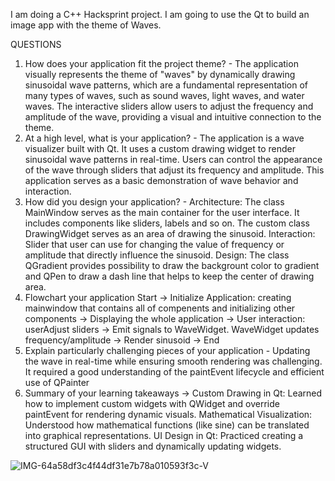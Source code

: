 I am doing a C++ Hacksprint project. I am going to use the Qt to build an image app with the theme of Waves.

QUESTIONS
1. How does your application fit the project theme? - The application visually represents the theme of "waves" by dynamically drawing sinusoidal wave patterns, which are a fundamental representation of many types of waves, such as sound waves, light waves, and water waves. The interactive sliders allow users to adjust the frequency and amplitude of the wave, providing a visual and intuitive connection to the theme.
2. At a high level, what is your application? - The application is a wave visualizer built with Qt. It uses a custom drawing widget to render sinusoidal wave patterns in real-time. Users can control the appearance of the wave through sliders that adjust its frequency and amplitude. This application serves as a basic demonstration of wave behavior and interaction.
3. How did you design your application? - Architecture: The class MainWindow serves as the main container for the user interface. It includes components like sliders, labels and so on.
The custom class DrawingWidget serves as an area of drawing the sinusoid. Interaction: Slider that user can use for changing the value of frequency or amplitude that directly influence the sinusoid.
Design: The class QGradient provides possibility to draw the backgrount color to gradient and QPen to draw a dash line that helps to keep the center of drawing area.
4. Flowchart your application Start -> Initialize Application: creating mainwindow that contains all of compenents and initializing other components -> Displaying the whole application -> User interaction: userAdjust sliders → Emit signals to WaveWidget. WaveWidget updates frequency/amplitude -> Render sinusoid -> End
5. Explain particularly challenging pieces of your application - Updating the wave in real-time while ensuring smooth rendering was challenging. It required a good understanding of the paintEvent lifecycle and efficient use of QPainter
6. Summary of your learning takeaways -> Custom Drawing in Qt: Learned how to implement custom widgets with QWidget and override paintEvent for rendering dynamic visuals. Mathematical Visualization: Understood how mathematical functions (like sine) can be translated into graphical representations. UI Design in Qt: Practiced creating a structured GUI with sliders and dynamically updating widgets.


![IMG-64a58df3c4f44df31e7b78a010593f3c-V](https://github.com/user-attachments/assets/f0d95323-63bb-4c93-8cf3-746d827dd97f)
